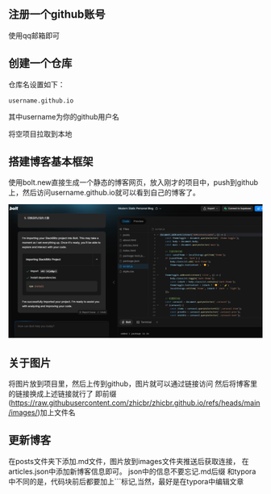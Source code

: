 ## 注册一个github账号

使用qq邮箱即可

## 创建一个仓库

仓库名设置如下：

```
username.github.io
```

其中username为你的github用户名

将空项目拉取到本地

## 搭建博客基本框架

使用bolt.new直接生成一个静态的博客网页，放入刚才的项目中，push到github上，然后访问username.github.io就可以看到自己的博客了。



![](https://raw.githubusercontent.com/zhicbr/zhicbr.github.io/refs/heads/main/images/image1.png)



## 关于图片

将图片放到项目里，然后上传到github，图片就可以通过链接访问
然后将博客里的链接换成上述链接就行了
即前缀(https://raw.githubusercontent.com/zhicbr/zhicbr.github.io/refs/heads/main/images/)加上文件名


## 更新博客
在posts文件夹下添加.md文件，图片放到images文件夹推送后获取连接，
在articles.json中添加新博客信息即可。
json中的信息不要忘记.md后缀
和typora中不同的是，代码块前后都要加上```标记,当然，最好是在typora中编辑文章